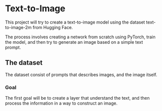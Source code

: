 # Text-to-Image

This project will try to create a text-to-image model using the dataset text-to-image-2m from Hugging Face.

The process involves creating a network from scratch using PyTorch, train the model, and then try to generate an image based on a simple text prompt.

## The dataset

The dataset consist of prompts that describes images, and the image itself.

### Goal

The first goal will be to create a layer that understand the text, and then process the information in a way to construct an image.